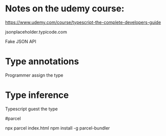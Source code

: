 # Notes on the udemy course: 

https://www.udemy.com/course/typescript-the-complete-developers-guide

jsonplaceholder.typicode.com

Fake JSON API

# Type annotations
Programmer assign the type


# Type inference
Typescript guest the type


#parcel 

npx parcel index.html
npm install -g parcel-bundler